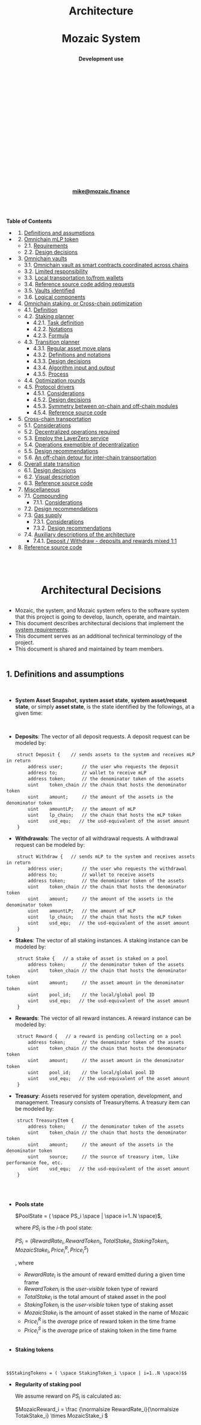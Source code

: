 <br><br><br><br><br>

# <p style="text-align: center;">Architecture</p>
# <p style="text-align: center;">Mozaic System</p>

**<p style="text-align: center;">Development use</p>**

<br><br><br><br><br><br><br><br><br><br><br><br><br><br><br><br><br><br>
**<p style="text-align: center;">mike@mozaic.finance</p>**

<div style="page-break-after: always;"></div>
<br><br>

**Table of Contents**
<br>

<!-- vscode-markdown-toc -->
* 1. [ Definitions and assumptions](#Definitionsandassumptions)
* 2. [Omnichain mLP token](#OmnichainmLPtoken)
	* 2.1. [Requirements](#Requirements)
	* 2.2. [Design decisions](#Designdecisions)
* 3. [Omnichain vaults](#Omnichainvaults)
	* 3.1. [Omnichain vault as smart contracts coordinated across chains](#Omnichainvaultassmartcontractscoordinatedacrosschains)
	* 3.2. [Limited responsibility](#Limitedresponsibility)
	* 3.3. [Local transportation to/from wallets](#Localtransportationtofromwallets)
	* 3.4. [ Reference source code adding requests](#Referencesourcecodeaddingrequests)
	* 3.5. [Vaults identified](#Vaultsidentified)
	* 3.6. [Logical components](#Logicalcomponents)
* 4. [Omnichain staking, or Cross-chain optimization](#OmnichainstakingorCross-chainoptimization)
	* 4.1. [Definition](#Definition)
	* 4.2. [Staking planner](#Stakingplanner)
		* 4.2.1. [Task definition](#Taskdefinition)
		* 4.2.2. [Notations](#Notations)
		* 4.2.3. [Formula](#Formula)
	* 4.3. [Transition planner](#Transitionplanner)
		* 4.3.1. [Regular asset move plans](#Regularassetmoveplans)
		* 4.3.2. [Definitions and notations](#Definitionsandnotations)
		* 4.3.3. [Design decisions](#Designdecisions-1)
		* 4.3.4. [Algorithm input and output](#Algorithminputandoutput)
		* 4.3.5. [Process](#Process)
	* 4.4. [Optimization rounds](#Optimizationrounds)
	* 4.5. [Protocol drivers](#Protocoldrivers)
		* 4.5.1. [Considerations](#Considerations)
		* 4.5.2. [Design decisions](#Designdecisions-1)
		* 4.5.3. [Symmetry between on-chain and off-chain modules](#Symmetrybetweenon-chainandoff-chainmodules)
		* 4.5.4. [Reference source code](#Referencesourcecode)
* 5. [Cross-chain transportation](#Cross-chaintransportation)
	* 5.1. [Considerations](#Considerations-1)
	* 5.2. [ Decentralized operations required](#Decentralizedoperationsrequired)
	* 5.3. [Employ the LayerZero service](#EmploytheLayerZeroservice)
	* 5.4. [Operations exemptible of decentralization](#Operationsexemptibleofdecentralization)
	* 5.5. [Design recommendations](#Designrecommendations)
	* 5.6. [An off-chain detour for inter-chain transportation](#Anoff-chaindetourforinter-chaintransportation)
* 6. [ Overall state transition](#Overallstatetransition)
	* 6.1. [ Design decisions](#Designdecisions-1)
	* 6.2. [ Visual description](#Visualdescription)
	* 6.3. [Reference source code](#Referencesourcecode-1)
* 7. [Miscellaneous](#Miscellaneous)
	* 7.1. [Compounding](#Compounding)
		* 7.1.1. [Considerations](#Considerations-1)
	* 7.2. [Design recommendations](#Designrecommendations-1)
	* 7.3. [Gas supply](#Gassupply)
		* 7.3.1. [Considerations](#Considerations-1)
		* 7.3.2. [Design recommendations](#Designrecommendations-1)
	* 7.4. [Auxiliary descriptions of the architecture](#Auxiliarydescriptionsofthearchitecture)
		* 7.4.1. [Deposit / Withdraw - deposits and rewards mixed 1:1](#DepositWithdraw-depositsandrewardsmixed1:1)
* 8. [Reference source code](#Referencesourcecode-1)

<!-- vscode-markdown-toc-config
	numbering=true
	autoSave=true
	/vscode-markdown-toc-config -->
<!-- /vscode-markdown-toc -->

<div style="page-break-after: always;"></div>
<br><br>


# <p style="text-align: center;">Architectural Decisions</p>

- Mozaic, the system, and Mozaic system refers to the software system that this project is going to develop, launch, operate, and maintain.
- This document describes architectural decisions that implement the [system requirements](https://github.com/MachineLearningMike/Mozaic_Architecture/blob/main/Architecture/Requiements.pdf).
- This document serves as an additional technical terminology of the project.
- This document is shared and maintained by team members.
<br><br>


##  1. <a name='Definitionsandassumptions'></a> Definitions and assumptions
<br>

- **System Asset Snapshot**, **system asset state**, **system asset/request state**, or simply **asset state**, is the state identified by the followings, at a given time:
<br>

- **Deposits**: The vector of all deposit requests. A deposit request can be modeled by:
```
    struct Deposit {    // sends assets to the system and receives mLP in return
        address user;       // the user who requests the deposit
        address to;         // wallet to receive mLP
        address token;      // the denominator token of the assets
        uint    token_chain // the chain that hosts the denominator token
        uint    amount;     // the amount of the assets in the denominator token
        uint    amountLP;   // the amount of mLP
        uint    lp_chain;   // the chain that hosts the mLP token
        uint    usd_equ;   // the usd-equivalent of the asset amount
    }
```
- **Withdrawals**: The vector of all withdrawal requests. A withdrawal request can be modeled by:
```
    struct Withdraw {   // sends mLP to the system and receives assets in return
        address user;       // the user who requests the withdrawal
        address to;         // wallet to receive assets
        address token;      // the denominator token of the assets
        uint    token_chain // the chain that hosts the denominator token
        uint    amount;     // the amount of the assets in the denominator token
        uint    amountLP;   // the amount of mLP
        uint    lp_chain;   // the chain that hosts the mLP token
        uint    usd_equ;   // the usd-equivalent of the asset amount
    }
```

- **Stakes**: The vector of all staking instances. A staking instance can be modeled by:
```
    struct Stake {   // a stake of asset is staked on a pool
        address token;      // the denominator token of the assets
        uint    token_chain // the chain that hosts the denominator token
        uint    amount;     // the asset amount in the denominator token
        uint    pool_id;    // the local/global pool ID
        uint    usd_equ;   // the usd-equivalent of the asset amount
    }
```

- **Rewards**: The vector of all reward instances. A reward instance can be modeled by:
```
    struct Reward {   // a reward is pending collecting on a pool
        address token;      // the denominator token of the assets
        uint    token_chain // the chain that hosts the denominator token
        uint    amount;     // the asset amount in the denominator token
        uint    pool_id;    // the local/global pool ID
        uint    usd_equ;   // the usd-equivalent of the asset amount
    }
```

- **Treasury**: Assets reserved for system operation, development, and management. Treasury consists of TreasuryItems. A treasury item can be modeled by:
```
    struct TreasuryItem {
        address token;      // the denominator token of the assets
        uint    token_chain // the chain that hosts the denominator token
        uint    amount;     // the amount of the assets in the denominator token
        uint    source;     // the source of treasury item, like performance fee, etc.
        uint    usd_equ;   // the usd-equivalent of the asset amount
    }
```

<br><br>


- **Pools state**

    $PoolState = ( \space PS_i \space | \space i=1..N \space)$,

    where $PS_i$ is the $i$-th pool state: 

    $PS_i = (RewardRate_i, RewardToken_i, TotalStake_i, StakingToken_i, MozaicStake_i, Price_i^R, Price_i^S)$

    , where 
    - $RewardRate_i$ is the amount of reward emitted during a given time frame
    - $RewardToken_i$ is the *user-visible* token type of reward
    - $TotalStake_i$ is the total amount of staked asset in the pool
    - $StakingToken_i$ is the *user-visible* token type of staking asset
    - $MozaicStake_i$ is the amount of asset staked in the name of Mozaic
    - $Price_i^R$ is the *average* price of reward token in the time frame
    - $Price_i^S$ is the *average* price of staking token in the time frame
    
    <br>

- **Staking tokens**
<br>

    $$StakingTokens = ( \space StakingToken_i \space | i=1..N \space)$$


- **Regularity of staking pool**

    We assume reward on $PS_i$ is calculated as:

    $MozaicReward_i = \frac {\normalsize RewardRate_i}{\normalsize TotakStake_i} \times MozaicStake_i $

<br><br>

##  2. <a name='OmnichainmLPtoken'></a>Omnichain mLP token
<br>

###  2.1. <a name='Requirements'></a>Requirements
<br>
Omnichain mLP requires that:

- The mLP token should exist on all listed chains.
- When the system **stake**s assets that a user **deposit**ed, the system returns mLP tokens to the user. The amount of the returned mLP token should represent the newly staked asset in the **Staking Stock** immediately after the asset is staked.
- A user can **withdraw** assets from the **Staking Stock**, in any listed token format on any listed chain, by first returning mLP tokens from their wallet to the system wallet. The amount of asset that is **withdraw**n is the portion of **Staking Stock** that is represented by the returned mLP tokens immediately before the asset is **withdraw**n.
<br><br>

Additional requirements:
- The mLP token cannot have initial supply
<br>This is to ensure that mLP has no features of security.

<br>

###  2.2. <a name='Designdecisions'></a>Design decisions
<br>

- mLP token contracts will be independent of vaults, except that local vaults should be able to mint and burn local mLP tokens
- mLP token contracts will be independent of administration
    - mLP tokens will be completely free from administrator or DAO. 
    - mLP tokens will not be upgradeable and rebased.
- mLP tokens will be cross-chain swapped 1:1
    - A 3rd party cross-chain transportation services will be used
    - Mint-burn mechanism will be used
    - Lock-release will not be used
- mLP token swap will be either completely successful or completely reverted on both the source chain and the destination chain
    - It will employ the same technique as Stargate's swap, **if we find no alternatives**.
<br>

<div style="page-break-after: always;"></div>
<br><br>

##  3. <a name='Omnichainvaults'></a>Omnichain vaults
<br>

We need a consolidated, omnichain module that implements the use case **Control asset move** identified in the requirements specification, solely and completely. We call the module the vault, because from users' perspective,
- the module keeps users' assets, control and logs moves of the assets and profits generated from the assets, and returns the assets with profits.
- no modules other than that module have privilege to carry out these tasks.

<br>

###  3.1. <a name='Omnichainvaultassmartcontractscoordinatedacrosschains'></a>Omnichain vault as smart contracts coordinated across chains
According to the requirements, vaults are exclusively responsible to de-centrally
- make all changes to **system assets**
- log all changes to **system assets**

The only way is to have smart contracts on chains cooperate with each other to form the omnichain omnichain vault module. We call them local vaults or vault contracts individually.
<br><br>

###  3.2. <a name='Limitedresponsibility'></a>Limited responsibility
<br>

According to the requirements, vaults do *not* have to 
- find the *best possible* asset state to **optimize asset/request state** to
- precisely execute asset staking requests coming from off-chain side, like transitionPlan identified in requirements, because there will not be negative profit
<br><br>

###  3.3. <a name='Localtransportationtofromwallets'></a>Local transportation to/from wallets
<br>

Local vaults are responsible to:

- Withdraw pending rewards
- Stake and un-stake on local staking pools
- Send/receive assets to/from other local vaults
<br><br>

- Pull assets from the user if a deposit request involves a home token
- Export a deposit request if it involves an away mLP token
- Import an exported deposit request if it involves a home mLP token
- Calculate and push mLP tokens to the user if a deposit request involves the home mLP 
<br><br>
- Pull mLP to the user if a withdrawal request involves the home mLP token
- Export a withdrawal request if it involves an away token
- Import an exported withdrawal request if it involves a home token
- Calculate and push asset to the user if a withdrawal request involves a home token
<br><br>


###  3.4. <a name='Referencesourcecodeaddingrequests'></a> Reference source code adding requests

```
pragma solidity ^0.8.0;

// imports
import "../libraries/lzApp/NonblockingLzApp.sol";
import "../libraries/stargate/Router.sol";
import "../libraries/stargate/Pool.sol";
import "./MozaicLP.sol";

// libraries
import "@openzeppelin/contracts/token/ERC20/utils/SafeERC20.sol";
import "@openzeppelin/contracts/utils/math/SafeMath.sol";

abstract contract SecondaryVault is NonblockingLzApp {


    // The caller submits _amount of _token, and wants MLP tokens on _chain.
    function addDepositRequest(address _token, uint _amount, uint _chain) external  {
        require(userTokens[_token] != 0 && _amount > 0, "Wrong token/amount");       
        _safeTransferFrom(_token, msg.sender, address(this), _amount);
        
        if (_chain == thisChain) { // The request is local-token for local-mLP
            pending.ds.push( Deposit(msg.sender, _token, _amount, 0) );
            // 0 for mLP amount to send to the user.
        } else { // The request is local-token for away-mLP
            pending.dsToExport.push(DepositToExport(msg.sender, _usdt(_token, _amount), _chain));
            // Foreign chain _chain will store this like: 
            // pending.dsImported.push(DepositImported(msg.sender, usdEq, 0));
            // 0 for the undefined mLP amount to send to the user
        }
    }

    // The caller submits _amount of mLP, and wants _token tokens on _chain chain.
    function addWithdrawalRequest(uint _amountLP, address _token, uint _chain) external  {
        require(userTokens[_token] != 0 && _amountLP > 0, "Wrong token/amount");       
        _safeTransferFrom(mLP, msg.sender, address(this), _amountLP);
        
        if (_chain == thisChain) { // The request is local-LP for local-token
            pending.ws.push( Withdrawal(msg.sender, _token, 0, _amountLP) );
            // 0 for the undefined amount of token to send to the user.
        } else { // The request is local-LP for away-token
            pending.wsToExport.push(WithdrawalToExport(msg.sender, _token, _amountLP, _chain));
            // Foreign chain _chain will store this like:
            // pending.wsImported.push(WithdrawalImported(msg.sender, _token, 0, _amountLP));
            // 0 for the undefined amount of token to send to the user
        }
    }
}
```

<br><br>

###  3.5. <a name='Vaultsidentified'></a>Vaults identified
<br>

We identify vaults through their surrounding modules interacting with them.
The external actors in the following use case diagram, together with their interactions with vaults are already described. We can now explore the use cases of vault.

<br>

<p align="center">
  <img src=".\Vault use cases 1.0.PNG" width="1280" title="vault use cases" style="page-break-after: avoid;">
</p>
<br>

- **_Deposit**: This happens at vault contracts when the **Deposit** use case is invoked at the system. Invoked by the **User wallet** with assets ready to deposit, this use case coordinates the following two use cases.
- **Book deposit**: This use case 
    - collects the assets from **User wallet**,
    - books the deposit request with the system,
    - and pauses the session of "_Deposit".
- **Finish deposit**: This use case 
    - resume the session of "_Deposit",
    - retrieves the booked deposit request, 
    - mints mLP tokens to cover the new assets, 
    - returns the mLP tokens to **User wallet**,
    - and helps **Control staking transition** stake the assets.
- **_Withdraw**: This is what happens at the level of vault contracts when the **Withdraw** use case is invoked at the system level. Invoked by **User wallet** with mLP tokens returned, this used case coordinates the following two use cases.
- **Book withdraw**: This use case 
    - collects the returned mLP tokens,
    - burns the collected mLP tokens,
    - books the withdrawal request with the system,
    - and pauses the session of "_Deposit".
- **Finish deposit**: This use case 
    - resume the session of "_Deposit",
    - retrieves the books withdrawal request,
    - subtract assets, as much as covered by the returned mLP tokens, from the total system assets, and
    - returns the assets to **User wallet**
- **Control staking transition**: This use case transitions to a new asset state by executing **transitionPlan** provided by **Staking optimizer**. (This is the most challenging part of vault implementation.) It does *collectively*, by using **Move staking asset**,
    - **Collect reward**,
    - Collect staked assets, to cover the assets to **Finish withdraw**,
    - **Finish deposit**,
    - **Finish withdraw**,
    - execute remaining part of **transitionPlan**
- **Control trading**: This use case executes **assetMovePlan** provided by **Trading optimizer**.
<br><br>


###  3.6. <a name='Logicalcomponents'></a>Logical components
<br>

The overall architectural requirements for vault was/is to **minimize vault as much as possible** leaving most compute to off-chain modules.

The design decisions are as illustrated in the following figure:
<br><br>
<p align="center">
  <img src=".\High-level functional modules 1.0.PNG" width="1280" title="high-level functional modules" style="page-break-after: avoid;">
</p>

Functional modules are described below:
- **Secondary vault contract**: This module is a local vault and deployed on each chain except the home chain.
- **Master vault contract**: This module is a special **Secondary vaults contract** and deployed on the home chain.
- **mLP token contract**: This module manages the mLP token balances of **User**s.
- **User wallet**: This is a blockchain wallet and identifies a **User**. **User**'s actions; like deposit and withdraw are authenticated/authorized with this wallet.
- **Treasury**: This is a blockchain wallet or a contract account, and a place to store and retrieve system treasury. It will be better if it is the account of a smart contract that only obeys vault contracts, for better decentralization.
- **Staking optimizer**: This is an off-chain module that can invoke **Master vault contract**s. This module is globally unique, calculates optimal **transitionPlan**s, and lets the master vault to execute the plans (in cooperation with secondary vaults).
    - Transparency debate: **User**s will not be able to track why the system chose particular **transitionPlan**s technically.
     - Security debate: If the calculation of **transitionPlan** is hacked or compromised, then the system will make a less-optimal staking maneuver.
    - Justification: Only the second of the following concerns becomes less transparent, leading to both un-assured best profitability and assured huge gas- and time- savings.
        - how much of what assets from which pool to which pool, is the move about
        - whether all the asset moves are securely and/or reasonably/optimally chosen
        - whether all the asset moves are securely executed and logged
        - whether the move logs are readily available to check later
        - whether the execution of transitionPlan is integrated
- **Trading optimizer**: This off-chain module is similar to **Staking optimizer**, except it relates to trading.
- **Adimin wallet**: This wallet is used to invoke **Master vault contract", in privilege, on behalf of the administrator.
- **Staking planner**: An integral component of **Staking optimizer**, this module predicts the next most profitable **staking_portfolio**, based on **poolsState** provided by **Pools tracker**. Running this module on-chain would enhance transparency, but would at the same time incur huge gas fees and effectively disable the system.
- **Transition planner**: An integral component of **Staking optimizer**, this module predicts the most efficient **transitionPlan**, which is the best procedure of asset move that implements the transitioning to a given **staking_portfolio**, based on the current **poolsState**.
- **Trading optimizer**: This is similar to **Staking optimizer**, except that it relates to trading.
- **Trading planner**: This is similar to **Staking planner**, except that it relates to trading.
- **Pools tracker**: A shared module between **Staking optimizer** and **Trading optimizer**, this module retrieves and tracks all relevant information from chains, like Reward Release Speed, and total Staked mLP of each pool. Running this module on-chain would enhance transparency, but would at the same time incur huge gas fees and effectively disable the system.

<br>


<div style="page-break-after: auto;"></div>

##  4. <a name='OmnichainstakingorCross-chainoptimization'></a>Omnichain staking, or Cross-chain optimization
<br>

###  4.1. <a name='Definition'></a>Definition
<br>
Omnichain staking requires that:

- Assets can be deposited in any listed token format on any listed chain, *all of users' choice*.
- Deposited assets can be swapped/transferred, and staked in any staking pool on any listed chain, *guided by the system's optimization plan*.
- Staked assets and rewards can be withdrawn in any listed token format on any listed chian, *all of users' choice*.
- Rewards collected can be swapped/transferred, and staked in any staking pool on any listed chain, *guided by the system's optimization plan.*
<br><br>

###  4.2. <a name='Stakingplanner'></a>Staking planner
<br>
Note. All errors, like numerical processing rounding and price slippage, are ignored at this stage of architectural design.
<br><br>

####  4.2.1. <a name='Taskdefinition'></a>Task definition

- Goal: Calculate the best staking portfolio off-chain in order to
    - Save vault contracts long calculations of staking optimization, thus to save gas.
    - Keep vault contracts insulated from future algorithm upgrades of staking optimization.
- Consideration
    - Input may not be idealistically consistent, because an idealistic snapshot of multiple chain states is impossible logically.
    - Output staking portfolio may not be completely/perfectly implemented, because input may have errors and there are unpredictable price slippages and change of fees.
<br>

- Input
    - Current **system asset/request state**
    - Current poolsState, defined below
<br>

- Output
    - optimal staking portfolio

<br>

####  4.2.2. <a name='Notations'></a>Notations
<br>

- **Asset vectors**

    For the **system asset/request state** snapshot taken just before the transition $t$, we can deduce the following asset and token vectors through *one-to-one* mapping in the same order.

    - **Deposit assets**, at transition index $t$
    
        $Deposits^t = (\space (D_i^t, \space, T_i) \space | \space D_i^t: \space deposited \space amount. \space T_i: \space token. \space)$

    - **Withdrawals assets**, at transition index $t$

        $Withdrawals^t = ( \space (\space - W_i^t, \space T_i) \space | \space W_i^t: withdrawal \space amount, \space T_i: \space token. \space)$

    - **Vector of collected rewards**, at transition index $t$

        $Rewards^t = ( \space (R_i^t, \space T_i) \space | \space D_i^t: reward \space amount,  \space T_i: \space token. \space)$

    - **Vector of staked assets**, at transition index $t$

        $Stakes^t = ( \space (S_i^t, \space T_i) \space | \space D_i^t: stake \space amount,  \space T_i: \space token. \space)$


- **Transformations**

    - **Transformation $USD^{+1}$**

        $USD^{+1}$ transforms an asset vector to USD-denominated asset vector.

        Example: $USD^{+}$ transforms (2 USDC, 3 ETH) to (2.02, 1300), assuming USD/USDC = 1.01 and USD/ETH = 1300.

    - **Transformation $USD^{-1}$**

        $USD^{-1}_{TK}$ transforms a USD-denominated asset vector and a token vector TK to tokens-denominated vector.

        Example: $USD^{-1}_{(USDC, ETH)}$ transforms (2.02 USD, 1300 USD) to (2 USDC, 3 ETH), assuming USD/USDC = 1.01 and USD/ETH = 1300.

    - **Transformation $FOP$** - the core of the Archimedes algorithm

        $FOP$, standing for Find Optimal Portfolio, finds the *best* USD-denominated **vector of staked assets** for a given total USD amount. In other words, *it finds what amounts of (USD-denominated) value should be allocated to what staking pools, provided that the total (USD-denominated) value is given*.  **best** is relative and subjective.

    - **Transformation $Sum$**

        $Sum$ sums up all elements of a vector when they are denominated by the same token.
<br>
- **Asset snapshot**, at transition $t$

    - Asset snapshot just before the transition $t$:

        $AS^t = (Deposits^t, \space Withdrawals^t, Rewards^t, Stakes^t)$

        Or, simply, $AS^t = (D^t, \space W^t, R^t, S^t)$

    - Asset snapshot just after the transition $t$:

        $AS^{t+} = (0Deposits^t, \space 0Withdrawals^t, 0Rewards^t, optimal \space Stakes^t)$

        Or, simply, $AS^{t+} = (0D^t, \space 0W^t, 0R^t, optimal \space S^t)$

        , where 0D, 0D, and 0R are a vector of zero valued elements of their respective types.

<br>

####  4.2.3. <a name='Formula'></a>Formula

If a state transition $t$ is optimal, the following diagram holds: <br><br>

$$\begin{CD} \space \space  \space \space \space \space AS^t = (D^t,\space W^t,\space R^t,\space S^t) @> (Resulting \space transition) >> AS^{t+} = (0D,\space 0W,\space 0R,\space optimal \space S^t)  \space  \space \space \space \space \space \space \space \space \\ @V USD^{+1} VV @A zeros, \space USD^{-1}_{StakingTokens} AA \\  AS_U^t = (USD^{+1}(D^t), \space USD^{+1}(W^t), ... ) @>> (Implicit) > AS_U^{t+} = (0D,\space 0W,\space 0R,\space FOP(Total \space in \space USD)) \space \space \space \space \space \space \space \space \space \space\space \\ @V Sum VV @A zeros, \space {FOP} AA \\ Total \space in \space USD @> Identity >> Total \space in \space USD \end{CD}$$
<br>

The algorithm for Staking planner $AS^t$ is a chain of transformations:

Optimal Staking Portfolio =
<br>
$optimial \space S^{t} = USD^{-1} \circ FOP \circ Sum \circ USD^{+1} (T, \space D^t, \space - \space W^t, \space R^t, \space S^t)$ <br><br>

- $USD^{+1}$ and $USD^{-1}$ are obvious, except that we may need systematic methods to find best Dexes and swap paths.
- An analytical version of $FOP$ demonstrated 9% of competitive edge over the public. *A Machine Learning version should give higher edge.*
- $Sum$ is trivial.
- $D^t$ and $W^t$ can be retrieved from the booked requests of deposits and withdrawals.
- $S^t$ is found when we "Collect reward" pending rewards.
<br>


**The formula essentially does**:
- Sum up all asset amounts available for the new staking:
    ```
    = the **Staking Stock** (i.e. staked assets plus pending rewards),
    + assets received from deposit users,
    - assets to send to withdrawing users.
    ```
- Find the USD-equivalent of the sum assets: Total_in_USD,
- Allocate the Total_in_USDT **optimally** across all staking pools, by using the $FOP$ algorithm, Note: **optimally** is relative and subjective.
- Transform the allocated USD amounts back to the native tokens on the staking pools.

<br><br>

<div style="page-break-after: auto;"></div>


###  4.3. <a name='Transitionplanner'></a>Transition planner

<br>

####  4.3.1. <a name='Regularassetmoveplans'></a>Regular asset move plans
<br>
An asset move plan is a set of elementary asset move instructions. We need to eliminate redundant value flows from asset move plans to save the cost of executing the plan.
<br> 

A regular asset move plan as a plan that has no redundant value flows. **For any asset move plan, there exists a regular equivalent of the original plan. It should be unique(?) and easy to find if we introduce an external asset place as the hub.**

Below comes two example of asset move plan: an irregular plan and its regular equivalent:

<p align="center">
  <img src=".\Irregular asset moves.PNG" width="1280" title="high-level use cases" style="page-break-after: avoid;">
</p>

<p align="center">
  <img src=".\Regular asset moves.PNG" width="1280" title="high-level use cases" style="page-break-before: avoid;">
</p>

<br><br>

####  4.3.2. <a name='Definitionsandnotations'></a>Definitions and notations
<br>

- **Asset vectors**

    For the **system asset/request state** snapshot taken just before the transition $t$, we can deduce the following asset and token vectors through *one-to-one* mapping in the same order.

    - **Deposit assets on a given chain**, at transition index $t$
    
        $Deposits^t_c = (\space (D_i^t, \space, T_i) \space | \space D_i^t: \space deposited \space amount. \space T_i: \space token \space on \space chain \space c. \space)$

    - **Withdrawals assets on a given chain**, at transition index $t$

        $Withdrawals^t_c = ( \space (- W_i^t, \space T_i) \space | \space W_i^t: withdrawal \space amount, \space T_i: \space token \space on \space chain \space c. \space)$

    - **Vector of collected rewards on a given chain**, at transition index $t$

        $Rewards^t_c = ( \space (R_i^t, \space T_i) \space | \space D_i^t: reward \space amount, \space T_i: \space token \space on \space chain \space c. \space)$

    - **Vector of staked assets on a given chain**, at transition index $t$

        $Stakes^t_c = ( \space (S_i^t, \space T_i) \space | \space D_i^t: stake \space amount,  \space T_i: \space token \space on \space chain \space c. \space)$

    - **Vector of assets on a given chain**, at transition index $t$

        - Asset snapshot just before the transition $t$:

            $VA^t_c = (Deposits^t_c, \space Withdrawals^t_c, Rewards^t_c, Stakes^t_c)$

            Or, simply, $VA^t_c = (D^t_c, \space W^t_c, R^t_c, S^t_c)$

        - Asset snapshot just after the transition $t$:

            $VS^{t+}_c = (0Deposits^t_c, \space 0Withdrawals^t_c, 0Rewards^t_c, optimal \space Stakes^t_c)$

            Or, simply, $VA^{t+}_c = (0D^{t+}_c, \space 0W^{t+}_c, 0R^{t+}_c, optimal \space S^t)$

            , where 0D, 0D, and 0R are a vector of zero valued elements of their respective types.
<br>

####  4.3.3. <a name='Designdecisions-1'></a>Design decisions
<br>

**We deduce the following design decisions:**
<br>
- Asset moves will be **regularized**. We believe regularization will reduce the total cost of asset moves and the number of inter-chain swap/transfers.
- **ChainValutWallet** will be the hub for regular **Intra-Chain Moves**. This means an **Intra-Chain Move** will be between the **ChainValutWallet** and another of **ChainAssetPlaces**. We wil *not* allow direct asset moves between **ChainAssetPlaces** that are not **ChainVaultWallet**.
- We need one special vault that oversees the cooperation between vaults, including itself, de-centrally.
    - **Master vault**: the special vault
    - **Master chain**: the chain that hosts the master vault
- The **Master vault** will be the hub for regular **Inter-Chain Moves**. This means an **Inter-Chain Move** will between the **Master vault** and another of local vaults. We wil *not* allow direct asset moves between **ChainAssetPlaces** of different chains.
- This algorithm will be executed off-chain to produce a transition plan, because
<br>
    - it will save huge gas fees that the algorithm would spend if it ran on-chain
    - the requirements don't require decentralization-level of asset move planning
<br>

**Note**: The off-chain execution of this algorithm raises the concerns of decentralization.

<br>

####  4.3.4. <a name='Algorithminputandoutput'></a>Algorithm input and output
<br>

- Input: 
    - Target staking portfolio, given in the extended form of 
    <br>
    $$VA^{t+}_c = (0D^{t+}_c, \space 0W^{t+}_c, 0R^{t+}_c, optimal \space S^t)$$
    - Current staking portfolio, given in the extended form of 
    <br>
    $$VA^t_c = (D^t_c, \space W^t_c, R^t_c, S^t_c)$$
<br>
- Output: 
    - A transition plan generated
    - The transition plan executed

####  4.3.5. <a name='Process'></a>Process

- Find 
    $$Asset \space Surplus_c = VA^t_c - VA^{t+}_c$$
    or, in other words, $$Asset \space Surplus_c \space = \space Current \space amounts \space - \space Target \space amounts$$
    for all chian c.
    <br>
    - Asset surplus element is, therefore, defined for each of deposit, withdrawal, staking, and reward places on all chian.
    - The elements are called an **asset surplus** or simply a **surplus**.
    - An asset place is a giving place if it has a positive surplus, and a taking place if it has a negative surplus.
    - **The goal of transitioning is to take surplus amounts from giving places, and divide them to taking places.**
    - A deposit, as an asset place, has always a positive surplus and is a giving place, because its current amount is positive and the target amount is zero (i.e. we have to empty the place). The source will be the local vault when the request is pending processing.
    - A withdrawal, as an asset place, has always a negative surplus and is a taking place, because its current amount is negative (debt) (when the request is pending processing and the debt amount has been calculated) and the target amount is zero (i.e. we have to settle the debt). It has the destination of assets. The destination is be the "to" wallet of the request.
    - A reward, as an asset place, has always a positive surplus and is a giving place, because its current amount is positive and the target amount is zero (i.e. we have to empty the place). The source will be the local vault when the request has been collected.
    - A stake, as an asset place, has either a positive, zero, or negative surplus, because the target amount may be less, equal, or greater than the current amount. The source is the staking pool combined with the staking/un-staking method.

- Classify all asset places on al chains into giving and taking places, again.
    - If the asset surplus is significantly greater than zero, it is a **giving surplus** and it is the giving amount.
    - If the asset surplus is significantly less than zero, it is a **taking asset surplus** and its absolute value is the taking amount.
    - Else, it is a neutral asset place.
    - An asset place has has either
        - a positive **giving amount** and a zero taking amount,
        - a positive **taking amount** and a zero giving amount,
        - or, a zero giving amount and a zero taking amount.

- Classify chains into giving chains and taking chains
    - If the sum of giving amounts on a given chain is significantly greater than the sum of taking amount, it is a **giving chain**, and the absolute difference is called the **giving amount**, or surplus, of the giving chain.
    - If the sum of taking amounts on a given chain is significantly greater than the sum of giving amount, it is a **taking chain** and the absolute difference is called the **taking amount**, or deficit, of the taking chain.
    - Else, it is a neutral chian
    - A chain has either
        - a positive giving amount and a zero taking amount,
        - a positive taking amount and a zero giving amount,
        - or a zero giving amount and a zero taking amount.
        
- Generate a regular **intra-chain asset move plan** for giving chains
    - Collect the local swap prices and fees
    - Collect giving amounts of all giving asset places to the vault.
    - Swap, divide, and send the collected amount to fill the taking amounts of taking asset places. *Put priority on instances in $W^t_c$ and make sure to fill in them.*
    - Regularize the plan. (See previous sections)

- Execute the regular intra-chain asset move plans for giving chains.
    - The giving, surplus amount of giving chains should remain in their vault.

- Generate a regular **inter-chain asset move plan** that divides giving amount of assets of giving chains to taking chains.
    - Collect giving amounts of giving chains from their vaults to the master vault.
    - Swap, divide, and send the collected amount to fill in the taking amounts of taking chains at their vaults.
    - Regularize the plan.

- Execute the regular inter-chain asset move plan.
    - There should not remain assets in the master vault, except dusts.

- Generate a regular intra-chain asset move plan for taking chains
    - Collect the local swap prices and fees.
    - Note: the vault has already got some assets that came from giving chains.
    - Collect giving amounts of all giving asset places to the vault.
    - Swap, divide, and send the collected amount to fill the taking amounts of taking asset places. *Put priority on instances in $W^t_c$ and make sure to fill in them.*
    - Regularize the plan. (See previous sections)

- Execute regular intra-chain asset move plans for taking chains.
    - There should not remain assets in the their vaults, except dusts.

<br>

Note: This algorithm should be tweaked to cope with changing price slippages and fees, and numerical dusts, in implementation phases.
<br>

**The algorithm is illustrated below:**
<br>
<p align="center">
  <img src=".\Transition algorithm.PNG" width="1280" title="high-level functional modules" style="page-break-after: avoid;">
</p>

###  4.4. <a name='Optimizationrounds'></a>Optimization rounds

- On-chain: Take a snapshot of **system asset/request state**
- Off-chain: Calculate and send mLP tokens to users who requested deposit
- Off-chain: Calculate the amount of tokens to send to users who requested withdrawal
- Off-chain: Call Staking Planner to generate Optimal Staking Portfolio
- Off-chain: Call Transition Planner to generate Optimal Transition Plan
- On-chain: Execute the Optimal Transition Plan

###  4.5. <a name='Protocoldrivers'></a>Protocol drivers

####  4.5.1. <a name='Considerations'></a>Considerations


####  4.5.2. <a name='Designdecisions-1'></a>Design decisions

<br>

<p align="center">
  <img src=".\Driver scheme.PNG" width="1280" title="vault use cases" style="page-break-after: avoid;">
</p>
<br>

####  4.5.3. <a name='Symmetrybetweenon-chainandoff-chainmodules'></a>Symmetry between on-chain and off-chain modules

TransitionPlanner will have the correspondent layer structure:
- Layer3: correspondent of vaults, that don't know about action type.
- Layer2: correspondent of drivers' Exexute(.) function, which doesn't know action parameter structure.
- Layer1: correspondent of drivers' internal action functions, like _Swap(.), which know action parameter structure.
<br>

<p align="center">
  <img src=".\Protocol Scheme Symmetry.PNG" width="1280" title="vault use cases" style="page-break-after: avoid;">
</p>
<br>


####  4.5.4. <a name='Referencesourcecode'></a>Reference source code

**ProtocolDriver**

```
abstract contract ProtocolDriver is Ownable {
    address public vault;

    function SetVault(address _vault) external virtual onlyOwner {
        require(vault != address(0), "Wrong vault address");
        vault = _vault;
    }

    modifier delegatedByVault() {
        require(address(this) == vault, "Wrong vault");  // this: Assuming delegatecall.
        _;
    }

    function Execute(bytes calldata action) external virtual delegatedByVault {
    }
}
```

**Vaults**
```
    ... ... ...
    mapping (uint => address) public protocolDrivers;

    function ChangeProtocolDriver(uint protocol, address driver) external onlyOwner {
        protocolDrivers[protocol] = driver;
    }

    function ExecuteActions(bytes[] calldata protocolActions) external onlyOwner {
        for (uint i = 0; i < protocolActions.length ; i++) {
            (uint protocol, bytes memory action) = abi.decode(protocolActions[i], (uint, bytes));
            (bool success, bytes memory data) = protocolDrivers[protocol]
            .delegatecall(abi.encodeWithSignature(("Execute(bytes)"), action));
            require(success, "");
        }
    }
    ... ... ...
```

**Driver example**
```
contract StargateDriver is ProtocolDriver {
    ... ... ...

    function Execute(bytes calldata action) external virtual override delegatedByVault {
        (ActionType actionType, bytes memory params) = abi.decode(action, (ActionType, bytes));

        if(actionType == ActionType.Stake) {
            _Stake(params);
        } else if(actionType == ActionType.Unstake) {
            _Unstake(params);
        }
    }

    function _Stake(bytes calldata params) internal virtual {
        (address token, uint pool, uint special_for_stagate_staking) = abi.decode(params, (address, uint, uint));

        // do whatever ...
        // You are free to introduce any (protocol x action)-specific param, like special_for_stagate_staking
        // because you have StargateDriver correspondent on the off-chain side (TransitionPlanner)
    }

    function _Unstake(bytes calldata params) internal virtual {
    }

    ... ... ...
}
```


<div style="page-break-after: auto;"></div>
<br><br>

##  5. <a name='Cross-chaintransportation'></a>Cross-chain transportation
<br>

###  5.1. <a name='Considerations-1'></a>Considerations

- Decentralized inter-chain transportation is required for omnichain-ness
- Decentralized inter-chain transportation may lead to bad User Experience, for its inherent long asynchronous operation
- As such, we need to reduce the use of inter-chain transportation as possible
- Layer Zero is the de facto industry standard of decentralized inter-chain transportation service
- There are total 6 cross-chain calls between the master vault and a (local) vault when the system carries out a round of optimization. (See below diagrams.)
    - If the system is deployed on 10 chains and optimizes 24 times a day, we will have **1,440 cross-chain calls a day**.
    - The 6 cascaded cross-chain calls may pose significant risks to integrity/consistency and User Experience, like runtime responsiveness and coding/maintenance complexity.
- If we compromise on the integrity/consistency of optimization (not on asset moves), by adopting off-chain version of executing transition plans and thus exposing the system to rarely feasible hacking/attacks, then cross-chain calls will be cut down 50%, in return. (See below diagrams.)
- **Not all inter-chain transportation need to be decentralized** (explained below)
<br>

###  5.2. <a name='Decentralizedoperationsrequired'></a> Decentralized operations required
Some vault operations should be decentralized to meet the requirements. Tracking of asset/mLP amount should be executed decentrally, without intermediate off-chain agent or relayer, and with transparent loggs
- Collecting pending rewards from all staking pools to vaults
- Withdrawing from and staking to staking pools to/from vault
- Query for local amounts of assset and mLP token
- Cooperation between vaults to calculate and exchange the information of asset/mLP amounts and indexes derived therefrom
- Sending assets from users' wallets to vaults, on users' deposit requests
- Calculating mLP amount to send to users, in return for their deposited assets
- Sending mLP tokens from vaults to users' wallets, on users' deposit requests
- Sending mLP from users' wallets to vaults, on users' withdrawal requests
- Calculating asset amount to send to users, in return for their returned mLP tokens
- Sending assets from vaults to users' wallets, on users' withdrawal requests
<br><br>

###  5.3. <a name='EmploytheLayerZeroservice'></a>Employ the LayerZero service

Transparent cross-chain transportation is the fundamental basis of omnichain operations. We choose LayerZero service for our cross-chain transportation.

<p align="center">
  <img src=".\Mozaic and LayerZero.PNG" width="1280" title="vault use cases" style="page-break-before: avoid;">
</p>
<br>

###  5.4. <a name='Operationsexemptibleofdecentralization'></a>Operations exemptible of decentralization
Vaults cooperation for staking optimization **does not have to be decentralized**, in the meaning that the optimization doesn't have to provide ideal maximum profit nor have to be successful
- Collecting pools information from chains to off-chain modules, could be done by off-chain modules
- Sending asset move plana to chains, could take detour via Mozaic off-chain modules with Admin wallets, at the risk of 
    - the plan could be tempered by (inauditable/unautidited) Mozaic modules or hackers. (But the plan itself is calculated by off-chain modules.)
    - the plan may even fail to be conveyed. (But this type of off-chain failture can also happen when we don't employ off-line detours.)
- Relaying requests between local vaults, during transitioning to a new staking, could take detour via Mozaic off-chain modules with Admin wallets, with the same risks as above
<br>

###  5.5. <a name='Designrecommendations'></a>Design recommendations

- We will choose *decentralized* inter-chain transportation between off-chain modules and vault contracts when finding new optimal staking portfolio and transitioning to the new staking
- Inter-chain messages, once identified as required, will carry as much information as possible.
- Read the section "Reference source code" for more.

<p align="center">
  <img src=".\Get_asset_state Sequence.PNG" width="1280" title="vault use cases" style="page-break-before: avoid;">
</p>
<br>

<p align="center">
  <img src=".\Generate optimal transition plan.PNG" width="1280" title="vault use cases" style="page-break-before: avoid;">
</p>
<br>

<p align="center">
  <img src=".\Execute staking transition plan.PNG" width="1280" title="vault use cases" style="page-break-before: avoid;">
</p>
<br>

###  5.6. <a name='Anoff-chaindetourforinter-chaintransportation'></a>An off-chain detour for inter-chain transportation
- An off-chain module monitors event logs of a smart contract for a target event happening
- Once detected, the event will be consumed by off-chain modules to produce response
- The produces response will be sent to a proper smart contract

<div style="page-break-after: auto;"></div>
<br>

##  6. <a name='Overallstatetransition'></a> Overall state transition
<br>

###  6.1. <a name='Designdecisions-1'></a> Design decisions

We choose the **Toggle-Between-Optimize-and_Stay** model for the overall system behavior. 
- The system will not always be transitioning, but staying most of the time accepting deposit/withdrawal requests from users.
- If the system **accept**s a deposit request, it 
    - collects the asset the user wants to deposit, on the asset's chain,
    - tells the user to wait until the next optimization round, when the system will send some mLP tokens to the user in return for the asset,
    - and book the request with the system for later processing.
- If the system **accept**s a withdrawal request, it
    - collects the mLP tokens the user wants to return, on the mLP's chain,
    - tells the user to wait until the next optimization round, when the system will send some assets of the requested token type in return for the mLP tokens,
    - and book the request with the system for later processing.
- The system will **optimize system asset/request state**, or **transition to new staking** at regular or irregular intervals. The frequency of optimization rounds will be optimized, as frequent moves of asset may incur more costs while infrequent optimization rounds will hinder from quick maneuver of staking.
- When an optimization round is requested, the system leaves the **Staying** state and enters the **Optimizing** state.
- When entering the **Optimizing** state, or an **Optimization round**, the system takes a **system asset/request snapshot**. Then the system transforms/changes the state to an optimal **system asset state** for more rewards, while continuing to **accept** deposit/withdrawal requests, which will be handled at the next round of optimization.
- When an optimization round is finished, the system leaves the **Optimizing** state and enters the **Staying** state.
- In the **Staying** state, the system does nothing but continues to **accept** deposit/withdrawal requests, which will be handled at the next round of optimization.

<br><br>

###  6.2. <a name='Visualdescription'></a> Visual description
<br>

The **Toggle-Between-Optimize-and_Stay** model of behavior can be expressed in a UML State Machine diagram shown below:
<br><br>

<p align="center">
  <img src=".\High-leve state machine 1.0.PNG" width="1280" title="high-level use cases" style="page-break-after: avoid;">
</p>

###  6.3. <a name='Referencesourcecode-1'></a>Reference source code

```
abstract contract SecondaryVault is NonblockingLzApp {
    ... ... ...

    struct Deposit {
        address user;
        address token;
        uint    amount;
        uint    amountLP;   // undefined initially
    }

    struct DepositImported {
        address user;
        uint    usdEq;
        uint    amountLP;   // undefined initially
    }

    struct DepositToExport {
        address user;
        uint    usdEq;
        uint    chainId;
    }

    struct Withdrawal {
        address user;
        address token;
        uint    amount;    // undefined initially
        uint    amountLP;
    }

    struct WithdrawalImported {
        address user;
        address token;
        uint    amount;    // undefined initially
        uint    amountLP;
    }

    struct WithdrawalToExport {
        address user;
        address token;
        uint    amountLP;
        uint    chainId;
    }

    struct Workspace {
        Deposit[] ds;
        DepositToExport[] dsToExport;
        DepositImported[] dsImported;
        Withdrawal[] ws;
        WithdrawalToExport[] wsToExport;
        WithdrawalImported[] wsImported;
    }

    Workspace private pending;
    Workspace private staged;

    uint public thisChain;
    address public mLP;

    function _safeTransferFrom(
        address _token,
        address _from,
        address _to,
        uint256 _value
    ) private {
        // bytes4(keccak256(bytes('transferFrom(address,address,uint256)')));
        (bool success, bytes memory data) = _token.call(abi.encodeWithSelector(0x23b872dd, _from, _to, _value));
        require(success && (data.length == 0 || abi.decode(data, (bool))), "transfer failed");
    }

    function _clean(Workspace storage ws) internal {

    }

    // This call begins transitioning.
    function takeSnapshot() external {
        Workspace storage temp = staged;
        staged = pending;
        pending = temp;
        _clean(pending);

        // do whatever with staged

    }
}
```


<div style="page-break-after: auto;"></div>
<br>


##  7. <a name='Miscellaneous'></a>Miscellaneous

###  7.1. <a name='Compounding'></a>Compounding

####  7.1.1. <a name='Considerations-1'></a>Considerations
- Rewards should be compounded as frequently as possible, unless the gas fees grows larger than rewards
- Compounding can be executed either:
    - at stocking transition rounds
    - or at its own intervals

###  7.2. <a name='Designrecommendations-1'></a>Design recommendations
- Leave it open

###  7.3. <a name='Gassupply'></a>Gas supply

####  7.3.1. <a name='Considerations-1'></a>Considerations

- Optimization will spend significant amount of gas, although we minimize vaults
- Gas is spent chain-wise, although the profit generation is not necessarily chain-wise

####  7.3.2. <a name='Designrecommendations-1'></a>Design recommendations
- The initial version will be sourcing local gas fees from the local Staking Stock. **If the local Staking Stock is not sufficient for gas fees, the chain will be set inactive**.
- Future versions will maintain a distributed treasure manager to provide local gas spending.

###  7.4. <a name='Auxiliarydescriptionsofthearchitecture'></a>Auxiliary descriptions of the architecture

####  7.4.1. <a name='DepositWithdraw-depositsandrewardsmixed1:1'></a>Deposit / Withdraw - deposits and rewards mixed 1:1
- We maintain a variable $deposits$ per user.
- Alice's $deposits$ is now 170 stable coins.
- Alice deposits 30 stable coins,
    - Her $deposits$ increases by 30 to become 200.
    - Her total mLP token increases by some amount of mLP token that is calculated to be the share of 30 in the system's resulting renewed Staking Stock.
- When she wants to withdraw with 20 mLP tokens
    - We first find she has a total 100 mLP tokens
    - Decrease her $deposits$ by 200 * 20 / 100 = 40 stable coins
    - Return the withdrawal assets to her, say 120 stable coins, which is a mix of deposits and rewards
    - We know she withdraws 40 principal deposit, together with 120 - 40 = 80 rewards
- **Now, the performance fees = 80 * 10% = 8 stable coins.**
- This means the withdrawal amount is forced to be a 1:1, which is not numerical but proportional, mix of original/principal deposits and rewards generated by staking/compounding them.
- The system will not serve other mix ratios but 1:1, because a ratio is meaning less as $deposits$ and rewards are all mixed and work together with constant compounding.


##  8. <a name='Referencesourcecode-1'></a>Reference source code

Below comes reference code that sketches and/or decides the code architecture.

```
pragma solidity ^0.8.0;

// imports
import "../libraries/lzApp/NonblockingLzApp.sol";
import "../libraries/stargate/Router.sol";
import "../libraries/stargate/Pool.sol";
import "./MozaicLP.sol";
import "./ProtocolDriver.sol";

// libraries
import "@openzeppelin/contracts/token/ERC20/utils/SafeERC20.sol";
import "@openzeppelin/contracts/utils/math/SafeMath.sol";

abstract contract ProtocolDriver is Ownable {
    address public vault;

    function SetVault(address _vault) external virtual onlyOwner {
        require(vault != address(0), "Wrong vault address");
        vault = _vault;
    }

    modifier delegatedByVault() {
        require(this == vault, "Wrong vault");  // this: Assuming delegatecall.
        _;
    }

    function Execute(bytes calldata action) external virtual delegatedByVault {
    }
}

abstract contract SecondaryVault is NonblockingLzApp {
    function _usdt(address _token, uint _amount) internal returns (uint usdEq) {
        // use whatever source of price to get usdt-equivalent of 
        // the _amount amount of _token token.
    }

    mapping(address => uint) public userTokens;

    function addUserToken(address _token) external {
        require( _token != address(0), "");
        userTokens[_token] = 1;
    }
    function removeUserToken(address _token) external {
        require( _token != address(0), "");
        userTokens[_token] = 0;
    }

    struct Deposit {
        address user;
        address token;
        uint    amount;
        uint    amountLP;   // undefined initially
    }

    struct DepositImported {
        address user;
        uint    usdEq;
        uint    amountLP;   // undefined initially
    }

    struct DepositToExport {
        address user;
        uint    usdEq;
        uint    chainId;
    }

    struct Withdrawal {
        address user;
        address token;
        uint    amount;    // undefined initially
        uint    amountLP;
    }

    struct WithdrawalImported {
        address user;
        address token;
        uint    amount;    // undefined initially
        uint    amountLP;
    }

    struct WithdrawalToExport {
        address user;
        address token;
        uint    amountLP;
        uint    chainId;
    }

    struct Workspace {
        Deposit[] ds;
        DepositToExport[] dsToExport;
        DepositImported[] dsImported;
        Withdrawal[] ws;
        WithdrawalToExport[] wsToExport;
        WithdrawalImported[] wsImported;
    }

    Workspace private pending;
    Workspace private staged;

    uint public thisChain;
    address public mLP;

    function _safeTransferFrom(
        address _token,
        address _from,
        address _to,
        uint256 _value
    ) private {
        // bytes4(keccak256(bytes('transferFrom(address,address,uint256)')));
        (bool success, bytes memory data) = _token.call(abi.encodeWithSelector(0x23b872dd, _from, _to, _value));
        require(success && (data.length == 0 || abi.decode(data, (bool))), "Stargate: TRANSFER_FROM_FAILED");
    }

    function _clean(Workspace storage ws) internal {

    }

    // This call begins transitioning.
    function takeSnapshot() external {
        Workspace storage temp = staged;
        staged = pending;
        pending = temp;
        _clean(pending);

        // do whatever with staged

    }

    // The caller submits _amount of _token, and wants MLP tokens on _chain.
    function addDepositRequest(address _token, uint _amount, uint _chain) external  {
        require(userTokens[_token] != 0 && _amount > 0, "Wrong token/amount");       
        _safeTransferFrom(_token, msg.sender, address(this), _amount);
        
        if (_chain == thisChain) { // The request is local-token for local-mLP
            pending.ds.push( Deposit(msg.sender, _token, _amount, 0) );
            // 0 for mLP amount to send to the user.
        } else { // The request is local-token for away-mLP
            pending.dsToExport.push(DepositToExport(msg.sender, _usdt(_token, _amount), _chain));
            // Foreign chain _chain will store this like: 
            // pending.dsImported.push(DepositImported(msg.sender, usdEq, 0));
            // 0 for the undefined mLP amount to send to the user
        }
    }

    // The caller submits _amount of mLP, and wants _token tokens on _chain chain.
    function addWithdrawalRequest(uint _amountLP, address _token, uint _chain) external  {
        require(userTokens[_token] != 0 && _amountLP > 0, "Wrong token/amount");       
        _safeTransferFrom(mLP, msg.sender, address(this), _amountLP);
        
        if (_chain == thisChain) { // The request is local-LP for local-token
            pending.ws.push( Withdrawal(msg.sender, _token, 0, _amountLP) );
            // 0 for the undefined amount of token to send to the user.
        } else { // The request is local-LP for away-token
            pending.wsToExport.push(WithdrawalToExport(msg.sender, _token, _amountLP, _chain));
            // Foreign chain _chain will store this like:
            // pending.wsImported.push(WithdrawalImported(msg.sender, _token, 0, _amountLP));
            // 0 for the undefined amount of token to send to the user
        }
    }



    mapping (uint => address) public protocolDrivers;

    function ChangeProtocolDriver(uint protocol, address driver) external onlyOwner {
        protocolDrivers[protocol] = driver;
    }

    function ExecuteActions(bytes[] calldata protocolActions) external onlyOwner {
        for (uint i = 0; i < protocolActions.length ; i++) {
            (uint protocol, bytes memory action) = abi.decode(protocolActions[i], (uint, bytes));
            (bool success, bytes memory data) = protocolDrivers[protocol]
            .delegatecall(abi.encodeWithSignature(("Execute(bytes)"), action));
            require(success, "");
        }
    }
}


contract StargateDriver is ProtocolDriver {
    function Execute(bytes calldata action) external virtual override delegatedByVault {
        (ActionType actionType, bytes memory params) = abi.decode(action, (ActionType, bytes));

        if(actionType == ActionType.Stake) {
            _Stake(params);
        } else if(actionType == ActionType.Unstake) {
            _Unstake(params);
        }
    }

    function _Stake(bytes calldata params) internal virtual {
        (address token, uint pool, uint special_for_stagate_staking) = abi.decode(params, (address, uint, uint));

        // do whatever ...
        // You are free to introduce any (protocol x action)-specific param, like special_for_stagate_staking
        // because you have StargateDriver correspondent on the off-chain side (TransitionPlanner)
    }

    function _Unstake(bytes calldata params) internal virtual {
    }
}
```


